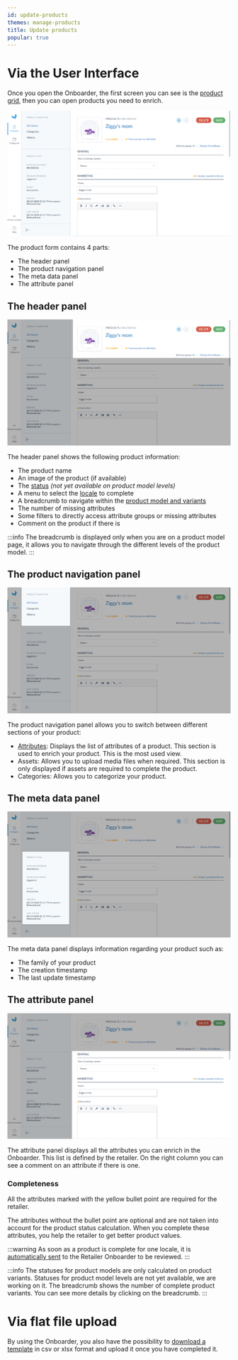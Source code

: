 ```yaml
---
id: update-products
themes: manage-products
title: Update products
popular: true
---
```


# Via the User Interface
Once you open the Onboarder, the first screen you can see is the [product grid](/onboarder/articles/products-grid-supplier.html), then you can open products you need to enrich.

![Enrich via the User Interface - Onboarder List of products](../img/SUPPLIER-pef.png)

The product form contains 4 parts:
* The header panel
* The product navigation panel
* The meta data panel
* The attribute panel

## The header panel

![Header panel highlight](../img/SUPPLIER-pef-header.png)

The header panel shows the following product information:
* The product name
* An image of the product (if available)
* The [status](./supplier-synchronization.html#simple-and-transparent-statuses) _(not yet available on product model levels)_
* A menu to select the [locale](https://help.akeneo.com/pim/serenity/articles/what-is-a-locale.html) to complete
* A breadcrumb to navigate within the [product model and variants](https://help.akeneo.com/pim/serenity/articles/what-about-products-variants.html)
* The number of missing attributes
* Some filters to directly access attribute groups or missing attributes
* Comment on the product if there is

:::info
The breadcrumb is displayed only when you are on a product model page, it allows you to navigate through the different levels of the product model.
:::

## The product navigation panel

![Navigation panel highlight](../img/SUPPLIER-pef-navigation.png)

The product navigation panel allows you to switch between different sections of your product:
* [Attributes](/onboarder/articles/update-products.html#the-attribute-panel): Displays the list of attributes of a product. This section is used to enrich your product. This is the most used view.
* Assets: Allows you to upload media files when required. This section is only displayed if assets are required to complete the product.
* Categories: Allows you to categorize your product.

## The meta data panel

![Meta data panel highlight](../img/SUPPLIER-pef-metadata.png)

The meta data panel displays information regarding your product such as:
* The family of your product
* The creation timestamp
* The last update timestamp

## The attribute panel

![Attributes panel highlight](../img/SUPPLIER-pef-attributes.png)

The attribute panel displays all the attributes you can enrich in the Onboarder. This list is defined by the retailer.
On the right column you can see a comment on an attribute if there is one. 

### Completeness
All the attributes marked with the yellow bullet point are required for the retailer.

The attributes without the bullet point are optional and are not taken into account for the product status calculation. When you complete these attributes, you help the retailer to get better product values.

:::warning
As soon as a product is complete for one locale, it is [automatically sent](/onboarder/articles/supplier-synchronization.html) to the Retailer Onboarder to be reviewed.
:::

:::info
The statuses for product models are only calculated on product variants.
Statuses for product model levels are not yet available, we are working on it.
The breadcrumb shows the number of complete product variants. You can see more details by clicking on the breadcrumb.
:::

# Via flat file upload
By using the Onboarder, you also have the possibility to [download a template](/onboarder/articles/dwl-product-import-tpl.html) in csv or xlsx format and upload it once you have completed it.
